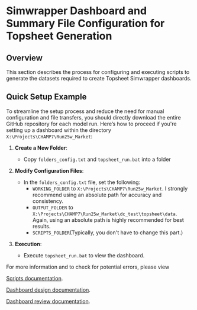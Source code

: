 # Simwrapper Dashboard and Summary File Configuration for Topsheet Generation

## Overview
This section describes the process for configuring and executing scripts to generate the datasets required to create Topsheet Simwrapper dashboards.


## Quick Setup Example

To streamline the setup process and reduce the need for manual configuration and file transfers, you should directly download the entire GitHub repository for each model run. Here’s how to proceed if you're setting up a dashboard within the directory `X:\Projects\CHAMP7\Run25w_Market`:

1. **Create a New Folder**:
   - Copy `folders_config.txt` and `topsheet_run.bat` into a folder

2. **Modify Configuration Files**:
   - In the `folders_config.txt` file, set the following:
     - `WORKING_FOLDER` to `X:\Projects\CHAMP7\Run25w_Market`. I strongly recommend using an absolute path for accuracy and consistency.
     - `OUTPUT_FOLDER` to `X:\Projects\CHAMP7\Run25w_Market\dc_test\topsheet\data`. Again, using an absolute path is highly recommended for best results.
     - `SCRIPTS_FOLDER`(Typically, you don't have to change this part.)

3. **Execution**:
   - Execute `topsheet_run.bat`  to view the dashboard.

For more information and to check for potential errors, please view 

[Scripts documentation](https://docs.google.com/document/d/1d1rsOzBTJeTjgL5Qi_pyLSJCFsjHB4bm8BG8Yhs29OA/edit).

[Dashboard design documentation](https://docs.google.com/document/d/17FlH8S7F_nT-qn5nNHcWCI0Av0-2xLipeVUh8ym7Hh0/edit).

[Dashboard review documentation](https://docs.google.com/document/d/1o2vDNIshKRgV7FeATWGQIALQo78pNWbwqu3ksiplu28/edit).

